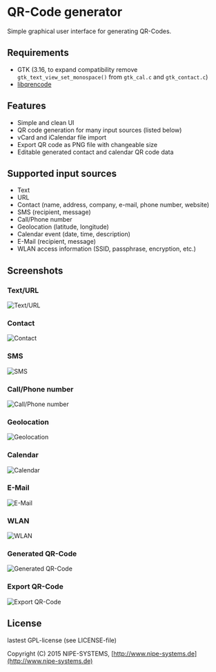 # QR-Code generator

Simple graphical user interface for generating QR-Codes.

## Requirements

* GTK (3.16, to expand compatibility remove `gtk_text_view_set_monospace()` from `gtk_cal.c` and `gtk_contact.c`)
* [libqrencode](https://github.com/fukuchi/libqrencode)

## Features

* Simple and clean UI
* QR code generation for many input sources (listed below)
* vCard and iCalendar file import
* Export QR code as PNG file with changeable size
* Editable generated contact and calendar QR code data

## Supported input sources

* Text
* URL
* Contact (name, address, company, e-mail, phone number, website)
* SMS (recipient, message)
* Call/Phone number
* Geolocation (latitude, longitude)
* Calendar event (date, time, description)
* E-Mail (recipient, message)
* WLAN access information (SSID, passphrase, encryption, etc.)

## Screenshots

### Text/URL

![Text/URL](screenshots/text.png)

### Contact

![Contact](screenshots/contact.png)

### SMS

![SMS](screenshots/sms.png)

### Call/Phone number

![Call/Phone number](screenshots/call.png)

### Geolocation

![Geolocation](screenshots/geo.png)

### Calendar

![Calendar](screenshots/cal.png)

### E-Mail

![E-Mail](screenshots/mail.png)

### WLAN

![WLAN](screenshots/wlan.png)

### Generated QR-Code

![Generated QR-Code](screenshots/code.png)

### Export QR-Code

![Export QR-Code](screenshots/export.png)

## License

lastest GPL-license (see LICENSE-file)

Copyright (C) 2015 NIPE-SYSTEMS, [http://www.nipe-systems.de](http://www.nipe-systems.de)
